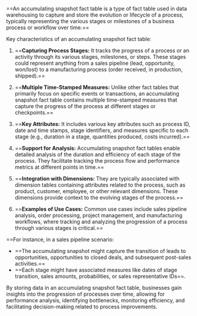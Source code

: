 ==An accumulating snapshot fact table is a type of fact table used in data warehousing to capture and store the evolution or lifecycle of a process, typically representing the various stages or milestones of a business process or workflow over time.==

Key characteristics of an accumulating snapshot fact table:
1. ==**Capturing Process Stages:** It tracks the progress of a process or an activity through its various stages, milestones, or steps. These stages could represent anything from a sales pipeline (lead, opportunity, won/lost) to a manufacturing process (order received, in production, shipped).==

2. ==**Multiple Time-Stamped Measures:** Unlike other fact tables that primarily focus on specific events or transactions, an accumulating snapshot fact table contains multiple time-stamped measures that capture the progress of the process at different stages or checkpoints.==

3. ==**Key Attributes:** It includes various key attributes such as process ID, date and time stamps, stage identifiers, and measures specific to each stage (e.g., duration in a stage, quantities produced, costs incurred).==

4. ==**Support for Analysis:** Accumulating snapshot fact tables enable detailed analysis of the duration and efficiency of each stage of the process. They facilitate tracking the process flow and performance metrics at different points in time.==

5. ==**Integration with Dimensions:** They are typically associated with dimension tables containing attributes related to the process, such as product, customer, employee, or other relevant dimensions. These dimensions provide context to the evolving stages of the process.==

6. ==**Examples of Use Cases:** Common use cases include sales pipeline analysis, order processing, project management, and manufacturing workflows, where tracking and analyzing the progression of a process through various stages is critical.==

==For instance, in a sales pipeline scenario:
- ==The accumulating snapshot might capture the transition of leads to opportunities, opportunities to closed deals, and subsequent post-sales activities.==
- ==Each stage might have associated measures like dates of stage transition, sales amounts, probabilities, or sales representative IDs==.

By storing data in an accumulating snapshot fact table, businesses gain insights into the progression of processes over time, allowing for performance analysis, identifying bottlenecks, monitoring efficiency, and facilitating decision-making related to process improvements.